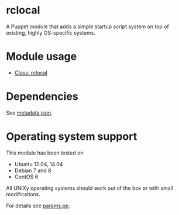# rclocal

A Puppet module that adds a simple startup script system on top of existing, highly OS-specific systems.

# Module usage

* [Class: rclocal](manifests/init.pp)

# Dependencies

See [metadata.json](metadata.json).

# Operating system support

This module has been tested on

* Ubuntu 12.04, 14.04
* Debian 7 and 8
* CentOS 6

All UNIXy operating systems should work out of the box or with small 
modifications.

For details see [params.pp](manifests/params.pp).
